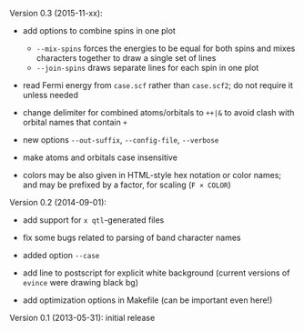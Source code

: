 Version 0.3 (2015-11-xx):

 * add options to combine spins in one plot
   * `--mix-spins` forces the energies to be equal for both spins and
     mixes characters together to draw a single set of lines
   * `--join-spins` draws separate lines for each spin in one plot

 * read Fermi energy from `case.scf` rather than `case.scf2`; do not
   require it unless needed

 * change delimiter for combined atoms/orbitals to `++|&` to avoid
   clash with orbital names that contain `+`

 * new options `--out-suffix`, `--config-file`, `--verbose`

 * make atoms and orbitals case insensitive

 * colors may be also given in HTML-style hex notation or color names;
   and may be prefixed by a factor, for scaling (`F × COLOR`)


Version 0.2 (2014-09-01):

 * add support for `x qtl`-generated files

 * fix some bugs related to parsing of band character names

 * added option `--case`

 * add line to postscript for explicit white background
   (current versions of `evince` were drawing black bg)

 * add optimization options in Makefile (can be important even here!)


Version 0.1 (2013-05-31): initial release
